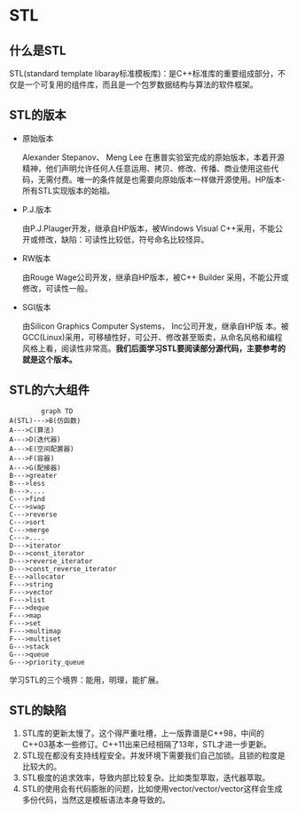 # STL

## 什么是STL

STL(standard template libaray标准模板库)：是C++标准库的重要组成部分，不仅是一个可复用的组件库，而且是一个包罗数据结构与算法的软件框架。

## STL的版本

- 原始版本

  Alexander Stepanov、 Meng Lee 在惠普实验室完成的原始版本，本着开源精神，他们声明允许任何人任意运用、拷贝、修改、传播、商业使用这些代码，无需付费。唯一的条件就是也需要向原始版本一样做开源使用。HP版本-所有STL实现版本的始祖。

- P.J.版本 

  由P.J.Plauger开发，继承自HP版本，被Windows Visual C++采用，不能公开或修改，缺陷：可读性比较低，符号命名比较怪异。

- RW版本

  由Rouge Wage公司开发，继承自HP版本，被C++ Builder 采用，不能公开或修改，可读性一般。

- SGI版本

  由Silicon Graphics Computer Systems， Inc公司开发，继承自HP版 本。被GCC(Linux)采用，可移植性好，可公开、修改甚至贩卖，从命名风格和编程 风格上看，阅读性非常高。**我们后面学习STL要阅读部分源代码，主要参考的就是这个版本。**

## STL的六大组件

```mermaid
		graph TD
A(STL)--->B(仿函数)
A--->C(算法)
A--->D(迭代器)
A--->E(空间配置器)
A--->F(容器)
A--->G(配接器)
B--->greater
B--->less
B--->....
C--->find
C--->swap
C--->reverse
C--->sort
C--->merge
C--->....
D--->iterator
D--->const_iterator
D--->reverse_iterator
D--->const_reverse_iterator
E--->allocator
F--->string
F--->vector
F--->list
F--->deque
F--->map
F--->set
F--->multimap
F--->multiset
G--->stack
G--->queue
G--->priority_queue
```

学习STL的三个境界：能用，明理，能扩展。

## STL的缺陷

1. STL库的更新太慢了。这个得严重吐槽，上一版靠谱是C++98，中间的C++03基本一些修订。C++11出来已经相隔了13年，STL才进一步更新。
2. STL现在都没有支持线程安全。并发环境下需要我们自己加锁。且锁的粒度是比较大的。
3. STL极度的追求效率，导致内部比较复杂。比如类型萃取，迭代器萃取。
4. STL的使用会有代码膨胀的问题，比如使用vector/vector/vector这样会生成多份代码，当然这是模板语法本身导致的。